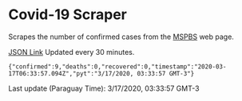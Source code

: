 # Covid-19 Scraper

Scrapes the number of confirmed cases from the [MSPBS](https://www.mspbs.gov.py/covid-19.php) web page.

[JSON Link](https://jmayalag.github.io/covid19-scrape/cases.json)
Updated every 30 minutes.
```
{"confirmed":9,"deaths":0,"recovered":0,"timestamp":"2020-03-17T06:33:57.094Z","pyt":"3/17/2020, 03:33:57 GMT-3"}
```
Last update (Paraguay Time): 3/17/2020, 03:33:57 GMT-3